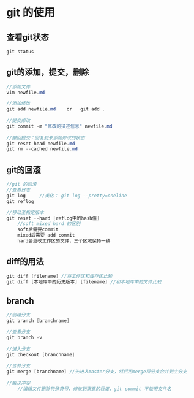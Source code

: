 # git 的使用

## 查看git状态

``` java 
git status
```

## git的添加，提交，删除

```java
//添加文件
vim newfile.md

//添加修改
git add newfile.md    or   git add .
    
//提交修改
git commit -m "修改的描述信息" newfile.md
    
//撤回提交：回复到未添加修改的状态
git reset head newfile.md
git rm --cached newfile.md
```



## git的回滚

```java
//git 的回滚
//查看日志
git log		//美化： git log --pretty=oneline
git reflog

//移动至指定版本
git reset --hard [reflog中的hash值] 
    //soft mixed hard 的区别
    soft后需要commit
    mixed后需要 add commit
    hard会更改工作区的文件，三个区域保持一致
```

## diff的用法

```java
git diff [filename] //将工作区和缓存区比较
git diff [本地库中的历史版本] [filename] //和本地库中的文件比较
```

## branch 

```java
//创建分支
git branch [branchname]

//查看分支
git branch -v
    
//进入分支
git checkout [branchname]
    
//合并分支
git merge [branchname] //先进入master分支，然后用merge将分支合并到主分支
    
//解决冲突
    //编辑文件删除特殊符号，修改到满意的程度，git commit 不能带文件名
```




